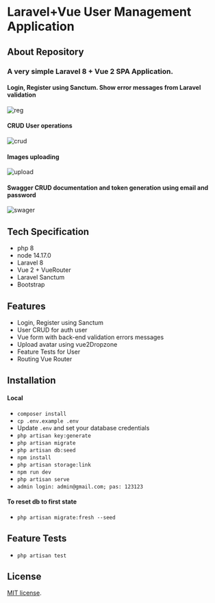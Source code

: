 # Laravel+Vue User Management Application

## About Repository

### A very simple Laravel 8 + Vue 2  SPA Application.

#### Login, Register using Sanctum. Show error messages from Laravel validation

![reg](https://user-images.githubusercontent.com/66250856/225889781-06d795d5-a0be-461d-9e87-8484a32da2b7.jpg)

#### CRUD User operations

![crud](https://user-images.githubusercontent.com/66250856/225885708-b4282a85-3b9f-4e7a-ba20-bfa0b14bec83.jpg)

#### Images uploading 

![upload](https://user-images.githubusercontent.com/66250856/225886235-e083214b-4a5b-4ca3-beb1-00851e26aa9e.jpg)

#### Swagger CRUD documentation and token generation using email and password

![swager](https://user-images.githubusercontent.com/66250856/225704864-ef10bf30-3b3d-42b3-8595-d306ed7fe206.jpg)


## Tech Specification
- php 8
- node 14.17.0
- Laravel 8
- Vue 2 + VueRouter
- Laravel Sanctum
- Bootstrap


## Features

- Login, Register using Sanctum
- User CRUD for auth user
- Vue form with back-end validation errors messages
- Upload avatar using vue2Dropzone
- Feature Tests for User
- Routing Vue Router

## Installation

#### Local
- `composer install`
- `cp .env.example .env`
- Update `.env` and set your database credentials
- `php artisan key:generate`
- `php artisan migrate`
- `php artisan db:seed`
- `npm install`
- `php artisan storage:link`
- `npm run dev`
- `php artisan serve`
- `admin login: admin@gmail.com; pas: 123123`

#### To reset db to first state

- `php artisan migrate:fresh --seed`

## Feature Tests

- `php artisan test`

## License

[MIT license](https://opensource.org/licenses/MIT).
